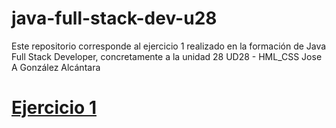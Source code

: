 # java-full-stack-dev-u28
Este repositorio corresponde al ejercicio 1 realizado en la formación de Java Full Stack Developer, concretamente a la unidad 28 UD28 - HML_CSS Jose A González Alcántara

 <h1><a href="https://jagascripts.github.io/java-full-stack-dev-u28/Ejercicio1/index.html">Ejercicio 1</a></h1>
